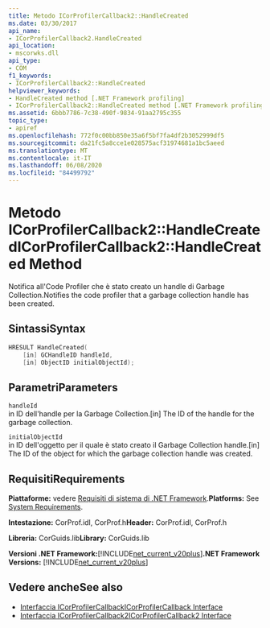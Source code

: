 ```yaml
---
title: Metodo ICorProfilerCallback2::HandleCreated
ms.date: 03/30/2017
api_name:
- ICorProfilerCallback2.HandleCreated
api_location:
- mscorwks.dll
api_type:
- COM
f1_keywords:
- ICorProfilerCallback2::HandleCreated
helpviewer_keywords:
- HandleCreated method [.NET Framework profiling]
- ICorProfilerCallback2::HandleCreated method [.NET Framework profiling]
ms.assetid: 6bbb7786-7c38-490f-9834-91aa2795c355
topic_type:
- apiref
ms.openlocfilehash: 772f0c00bb850e35a6f5bf7fa4df2b3052999df5
ms.sourcegitcommit: da21fc5a8cce1e028575acf31974681a1bc5aeed
ms.translationtype: MT
ms.contentlocale: it-IT
ms.lasthandoff: 06/08/2020
ms.locfileid: "84499792"
---
```

# <a name="icorprofilercallback2handlecreated-method"></a><span data-ttu-id="342fc-102">Metodo ICorProfilerCallback2::HandleCreated</span><span class="sxs-lookup"><span data-stu-id="342fc-102">ICorProfilerCallback2::HandleCreated Method</span></span>
<span data-ttu-id="342fc-103">Notifica all'Code Profiler che è stato creato un handle di Garbage Collection.</span><span class="sxs-lookup"><span data-stu-id="342fc-103">Notifies the code profiler that a garbage collection handle has been created.</span></span>  
  
## <a name="syntax"></a><span data-ttu-id="342fc-104">Sintassi</span><span class="sxs-lookup"><span data-stu-id="342fc-104">Syntax</span></span>  
  
```cpp  
HRESULT HandleCreated(  
    [in] GCHandleID handleId,  
    [in] ObjectID initialObjectId);  
```  
  
## <a name="parameters"></a><span data-ttu-id="342fc-105">Parametri</span><span class="sxs-lookup"><span data-stu-id="342fc-105">Parameters</span></span>  
 `handleId`  
 <span data-ttu-id="342fc-106">in ID dell'handle per la Garbage Collection.</span><span class="sxs-lookup"><span data-stu-id="342fc-106">[in] The ID of the handle for the garbage collection.</span></span>  
  
 `initialObjectId`  
 <span data-ttu-id="342fc-107">in ID dell'oggetto per il quale è stato creato il Garbage Collection handle.</span><span class="sxs-lookup"><span data-stu-id="342fc-107">[in] The ID of the object for which the garbage collection handle was created.</span></span>  
  
## <a name="requirements"></a><span data-ttu-id="342fc-108">Requisiti</span><span class="sxs-lookup"><span data-stu-id="342fc-108">Requirements</span></span>  
 <span data-ttu-id="342fc-109">**Piattaforme:** vedere [Requisiti di sistema di .NET Framework](../../get-started/system-requirements.md).</span><span class="sxs-lookup"><span data-stu-id="342fc-109">**Platforms:** See [System Requirements](../../get-started/system-requirements.md).</span></span>  
  
 <span data-ttu-id="342fc-110">**Intestazione:** CorProf.idl, CorProf.h</span><span class="sxs-lookup"><span data-stu-id="342fc-110">**Header:** CorProf.idl, CorProf.h</span></span>  
  
 <span data-ttu-id="342fc-111">**Libreria:** CorGuids.lib</span><span class="sxs-lookup"><span data-stu-id="342fc-111">**Library:** CorGuids.lib</span></span>  
  
 <span data-ttu-id="342fc-112">**Versioni .NET Framework:**[!INCLUDE[net_current_v20plus](../../../../includes/net-current-v20plus-md.md)]</span><span class="sxs-lookup"><span data-stu-id="342fc-112">**.NET Framework Versions:** [!INCLUDE[net_current_v20plus](../../../../includes/net-current-v20plus-md.md)]</span></span>  
  
## <a name="see-also"></a><span data-ttu-id="342fc-113">Vedere anche</span><span class="sxs-lookup"><span data-stu-id="342fc-113">See also</span></span>

- [<span data-ttu-id="342fc-114">Interfaccia ICorProfilerCallback</span><span class="sxs-lookup"><span data-stu-id="342fc-114">ICorProfilerCallback Interface</span></span>](icorprofilercallback-interface.md)
- [<span data-ttu-id="342fc-115">Interfaccia ICorProfilerCallback2</span><span class="sxs-lookup"><span data-stu-id="342fc-115">ICorProfilerCallback2 Interface</span></span>](icorprofilercallback2-interface.md)
